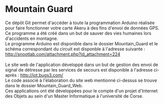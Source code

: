 # Mountain Guard
Ce dépôt Git permet d'accéder à toute la programmation Arduino réalisée pour faire fonctionner votre carte Akeru à des fins d'envoi de données GPS. 
Ce programme a été créé dans un but de sauver des vies humaines lors d'accidents en montagne. 
<br />
Le programme Arduino est disponible dans le dossier Mountain_Guard et le schéma correspondant du circuit est disponble à l'adresse suivante : http://snootlab.com/attachment.php?id_attachment=224
<br /><br />
Le site web de l'application développé dans un but de gestion des envoi de signal de détresse par les services de secours est disponible à l'adresse ci-après : http://iot.bugs3.com/
<br />
Le code associé à l'élaboration du site web mentionné ci-dessus se trouve dans le dossier Mountain_Guard_Web.
<br />
Ces applications ont été développées pour le compte d'un projet d'Internet des Objets au sein d'un Master Informatique à l'université de Corse.
